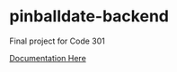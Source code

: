 # pinballdate-backend
Final project for Code 301

[Documentation Here](https://github.com/team-GET-2022/pinballdate-frontend/blob/main/README.md)
